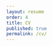 ```yaml
---
layout: resume
order: 4
title: CV
published: true
permalink: /cv/
---
```


<!-- There is no need to put anything here -->
